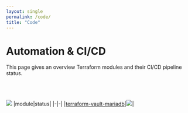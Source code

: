 ```yaml
---
layout: single
permalink: /code/
title: "Code"
---
```


# Automation & CI/CD

This page gives an overview Terraform modules and their CI/CD pipeline status.  
<br><br><br>

![](https://www.datocms-assets.com/2885/1620155113-brandhcterraformprimaryattributedcolor.svg)
|module|status|
|-|-|
|[terraform-vault-mariadb](https://github.com/repping/terraform-vault-mariadb)|![](https://github.com/repping/terraform-vault-mariadb/actions/workflows/terraform.yml/badge.svg?branch=main)|